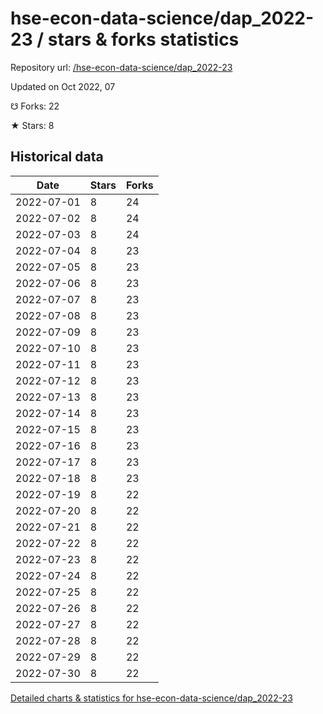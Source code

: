 # hse-econ-data-science/dap_2022-23 / stars & forks statistics

Repository url: [/hse-econ-data-science/dap_2022-23](https://github.com/hse-econ-data-science/dap_2022-23)

Updated on Oct 2022, 07

☋ Forks: 22

★ Stars: 8

## Historical data
| Date | Stars | Forks |
|------|-------|-------|
| 2022-07-01 | 8 | 24 | 
| 2022-07-02 | 8 | 24 | 
| 2022-07-03 | 8 | 24 | 
| 2022-07-04 | 8 | 23 | 
| 2022-07-05 | 8 | 23 | 
| 2022-07-06 | 8 | 23 | 
| 2022-07-07 | 8 | 23 | 
| 2022-07-08 | 8 | 23 | 
| 2022-07-09 | 8 | 23 | 
| 2022-07-10 | 8 | 23 | 
| 2022-07-11 | 8 | 23 | 
| 2022-07-12 | 8 | 23 | 
| 2022-07-13 | 8 | 23 | 
| 2022-07-14 | 8 | 23 | 
| 2022-07-15 | 8 | 23 | 
| 2022-07-16 | 8 | 23 | 
| 2022-07-17 | 8 | 23 | 
| 2022-07-18 | 8 | 23 | 
| 2022-07-19 | 8 | 22 | 
| 2022-07-20 | 8 | 22 | 
| 2022-07-21 | 8 | 22 | 
| 2022-07-22 | 8 | 22 | 
| 2022-07-23 | 8 | 22 | 
| 2022-07-24 | 8 | 22 | 
| 2022-07-25 | 8 | 22 | 
| 2022-07-26 | 8 | 22 | 
| 2022-07-27 | 8 | 22 | 
| 2022-07-28 | 8 | 22 | 
| 2022-07-29 | 8 | 22 | 
| 2022-07-30 | 8 | 22 | 


[Detailed charts & statistics for hse-econ-data-science/dap_2022-23](https://reviewgithub.com/rep/hse-econ-data-science/dap_2022-23)
